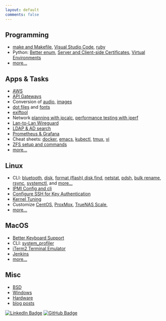 ```yaml
---
layout: default
comments: false
---
```


## Programming

* [make and Makefile](apps/make/), [Visual Studio Code](apps/vscode/),
[ruby](apps/ruby.html)
* Python: [Better enum](programming/python-string-enum.html),
[Server and Client-side Certificates](programming/https.html),
[Virtual Environments](programming/pyenv-virtualenv.html)
* [more...](programming/)

## Apps & Tasks

* [AWS](aws/)
* [API Gateways](apps/api-gateways.html)
* Conversion of [audio](linux/convert-audio.html),
[images](linux/convert-image.html)
* [dot files](apps/dot-files/) and [fonts](apps/fonts.html)
* [exiftool](apps/cli-exiftool.html)
* Network [planning with ipcalc](linux/cli-ipcalc.html),
[performance testing with iperf](linux/cli-iperf.html)
* [Lan-to-Lan Wireguard](apps/wireguard.html)
* [LDAP & AD search](apps/cli-ldap.html)
* [Prometheus & Grafana](apps/prometheus-grafana.html)
* Cheat sheets: [docker](apps/docker.html), [emacs](apps/emacs.html),
[kubectl](apps/k8s/kubectl.html), [tmux](apps/tmux.html), [vi](apps/vi.html)
* [ZFS setup and commands](apps/zfs.html)
* [more...](apps/)

## Linux

* CLI: [bluetooth](linux/cli-bluetooth.html), [disk](linux/cli-disk.html),
[format (flash) disk](linux/cli-disk-format.html),[find](linux/cli-find.html),
[netstat](linux/cli-netstat.html),
[pdsh](linux/cli-pdsh.html), [bulk rename](linux/cli-rename-files.html),
[rsync](linux/cli-rsync.html), [systemctl](linux/cli-systemctl.html),
and [more...](linux/cli.html)
* [IPMI Config and cli](linux/cli-ipmi.html)
* [Configure SSH for Key Authentication](linux/ssh.html)
* [Kernel Tuning](linux/kernel-tuning.html)
* Customize [CentOS](centos/), [ProxMox](proxmox/),
[TrueNAS Scale](truenas-scale/),
* [more...](linux/)

## MacOS

* [Better Keyboard Support](macos/keyboard.html)
* CLI: [system_profiler](macos/cli.html)
* [iTerm2 Terminal Emulator](macos/iTerm2.html)
* [Jenkins](macos/jenkins.html)
* [more...](macos/)

## Misc

* [BSD](bsd/)
* [Windows](windows/)
* [Hardware](hardware/)
* [blog posts](posts.html)


[![LinkedIn
Badge](https://img.shields.io/badge/-asokolsky-blue?style=flat&logo=Linkedin&logoColor=white)](https://www.linkedin.com/in/asokolsky/)
[![GitHub
Badge](https://img.shields.io/badge/-asokolsky-grey?style=flat&logo=Github&logoColor=white)](https://github.com/asokolsky)
